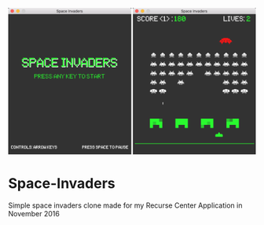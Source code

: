 ![screenshot](https://github.com/LouiseBC/Space-Invaders/blob/master/Textures/screenshot.png)

# Space-Invaders
Simple space invaders clone made for my Recurse Center Application in November 2016
